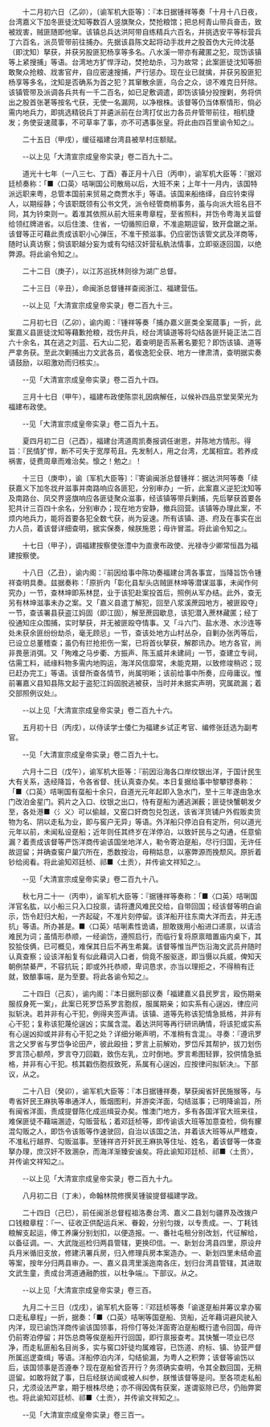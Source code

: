 <!-- { "loadSidebar": true } -->
　　十二月初六日（乙卯），〔谕军机大臣等〕：『本日据锺祥等奏「十月十八日夜，台湾嘉义下加冬匪徒沈知等数百人竖旗聚众，焚抢粮馆；把总柯青山带兵奋击，致被戕害，贼匪随即他窜。该镇总兵达洪阿带自练精兵六百名，并挑选安平等标营兵丁六百名，派员管带前往捕办。先据该县陈文起将动手戕弁之股首伪大元帅沈基（即沈知）拏获，并获另股匪犯杨享等多名。八水溪一带亦有藏匿之犯，现饬该镇等上紧搜捕」等语。台湾地方犷悍浮动，焚抢劫杀，习为故常；此案匪徒沈知等胆敢聚众抢粮、戕害官弁，自应密速搜捕，严行惩办。现在业已就擒，并获另股匪犯杨享等多名，沈知是否确系为首之犯？其窜散余匪，乌合之众，谅不难克日歼除。该镇管带及派调各兵共有一千二百名，如已足敷调遣，即饬该镇分投搜剿，务将供出之股首张荖等按名弋获，无使一名漏网，以净根株。该督等仍当体察情形，倘必需内地兵力，即挑选精锐兵丁并遴派前在台湾打仗出力各员弁管带前往，相机捷发；务使妥速蒇事，不可草率了事，亦不可遇事张皇。将此由四百里谕令知之』。

　　二十五日（甲戌），缓征福建台湾县被旱村庄额赋。

　　--以上见「大清宣宗成皇帝实录」卷二百九十二。

　　道光十七年（一八三七、丁酉）春正月十八日（丙申），谕军机大臣等：『据邓廷桢奏称：「■〈口英〉咭唎国公司散局以后，大班不来；上年十一月内，该国特派远职来粤，总管本国前来贸易之商贾水手」等语。该国来船络绎，自应钤束得人，以期绥静；今该职既领有公书文凭，派令经管商梢事务，虽与向派大班名目不同，其为钤束则一。着准其依照从前大班来粤章程，至省照料，并饬令粤海关监督给领红牌进省。以后住澳、住省，一切循照旧章，不准逾期逗留，致开盘踞之渐。该督等正可藉此责成该职小心弹压，不准干预滋事。仍应密饬该管文武及洋商等，随时认真访察；倘该职越分妄为或有勾结汉奸营私骫法情事，立即驱逐回国，以绝弊源。将此谕令知之』。

　　二十二日（庚子），以江苏巡抚林则徐为湖广总督。

　　二十三日（辛丑），命闽浙总督锺祥查阅浙江、福建营伍。

　　--以上见「大清宣宗成皇帝实录」卷二百九十三。

　　二月初七日（乙卯），谕内阁：『锺祥等奏「捕办嘉义匪类全案蒇事」一折，此案嘉义县匪徒沈知等藉歉抢粮，戕伤弁兵，经台湾镇道等将勾结各匪歼毙正法二百六十余名，其在逃之刘蓝、石大山二犯，着查明是否系著名要犯？即饬该镇、道等严拿务获。至此次剿捕出力文武各员，着俟逸犯全获、地方一律肃清，查明据实奏请鼓励，以昭激劝而归核实』。

　　--见「大清宣宗成皇帝实录」卷二百九十四。

　　三月十七日（甲午），福建布政使陈崇礼因病解任，以候补四品京堂吴荣光为福建布政使。

　　--见「大清宣宗成皇帝实录」卷二百九十五。

　　夏四月初二日（己酉），福建台湾道周凯奏报调任谢恩，并陈地方情形。得旨：『民情犷悍，断不可失于宽厚苟且。先发制人，用之台湾，尤属相宜。若养成祸害，徒费周章而难治矣。懔之！勉之』！

　　十三日（庚申），谕〔军机大臣等〕：『寄谕闽浙总督锺祥：据达洪阿等奏「续获嘉义下加冬戕弁滋事并南路响应各匪犯，分别审办」一折，此案嘉义逆犯沈知等及南路台、凤交界竖旗响应各匪徒聚众滋事，经该镇等带兵剿捕，先后拏获首要各犯共计三百四十余名，分别审办；现在地方安静，撤兵回营。该镇等办理此案，不烦内地兵力，能将首要各犯全数弋获，尚为妥速。所有该镇、道、府及在事实在出力人员，着该督详细查明，据实保奏，候朕施恩；毋许冒滥。将此谕令知之』。

　　十七日（甲子），调福建按察使张澧中为直隶布政使、光禄寺少卿常恒昌为福建按察使。

　　十八日（乙丑），谕内阁：『前因给事中陈功奏福建台湾各事宜，当降旨饬令锺祥查明具奏。兹据奏称：「原折内「彰化县犁头店贼匪林坤等潜谋滋事，未闻作何究办」一节，查林坤即系林昆，业于该犯赴案投首后，照例从军办结。此外，查无另有林坤滋事未办之案。又「嘉义县遣丁解犯，回至八浆溪蔗园地方，被匪殴夺」一节，查该署县获盗江妈固（即江固），解至蔗园歇息，该犯潜入蔗林藏匿；经丁役通知庄众围捕，实时拏获，并无被匪殴夺情事。又「斗六门、盐水港、水沙连等处未获余匪纷纷劫杀，毫无顾忌」一节，查该处地方山村丛杂，自剿办张丙等后，已设立总董稽查；虽仍有拦抢拒伤一案，已将首伙拏获，解郡讯办。地方各官，尚非畏葸消弭。又「殉难之马步衢、方振声、陈玉威并未建祠」一节，查建立专祠，估需工料，祗缘料物多需内地购运，海洋风信靡常，未能克期，以致修竣稍迟；现已赶办完工」等语。该督所查各情节，尚属明晰；该前给事中所奏，应毋庸议。惟前署嘉义县知县陈文起于盗犯江妈固脱逃被获，当时并未据实声明，究属疏漏；着交部照例议处』。

　　--以上见「大清宣宗成皇帝实录」卷二百九十六。

　　五月初十日（丙戌），以侍读学士倭仁为福建乡试正考官、编修张廷选为副考官。

　　--见「大清宣宗成皇帝实录」卷二百九十七。

　　六月十二日（戊午），谕军机大臣等：『前因沿海各口岸纹银出洋，于国计民生大有关系，迭经降旨，令各省督、抚认真查办矣。本日复据给事中黎攀镠奏称：「■〈口英〉咭唎国有虿船十余只，自道光元年起即入急水门，至十三年遂由急水门改泊金星门。鸦片之入口、纹银之出口，恃有趸船为逋逃渊薮；匪徒快蟹朝发夕至，各处港■〈氵义〉可以偷越，又窑口奸商包兑包送，该省洋货铺户外假贩卖货物为名、阴以走私为业，即与窖户无异」等语。外洋船只停泊自有定所，何以道光元年以前，未闻私设趸船；近年则任其终岁在洋停泊，以致奸民与之勾通，任意偷漏？着责成该督等严饬洋商传谕该国坐地洋人，勒令寄泊趸船，尽行归国，无许任故逗留；并确查窖户巢穴所在，悉数按治，毋稍姑息，以塞弊源而挽颓风。原折着钞给阅看。将此谕知邓廷桢、祁■〈土贡〉，并传谕文祥知之』。

　　--见「大清宣宗成皇帝实录」卷二百九十八。

　　秋七月二十一（丙申），谕军机大臣等：『据锺祥等奏称：「■〈口英〉咭唎国洋官名肱，以小船三只入口投禀，请将遭风难民交给，自带回国；经该督等明白谕示，饬令赶归大船，一齐起碇，不准片刻停留。该洋船开往东南大洋而去，并无违抗」等语。所办甚是。■〈口英〉咭唎素性诡谲，胆敢拨用小船进口递禀，以请洽难民为词；虽情形恭顺，一经谕饬，遵照启行，而临行复将原禀暗置庙内桌下，其狡狯伎俩，已可概见，难保其日后不再生希冀。该督等惟当严饬沿海文武员弁随时认真查察；设该洋船复有似此藉词入口者，倘竟不服驱逐，即当慑以兵威，俾知天朝例禁綦严，不容抗玩；即或外托恭顺，卑词恳求，亦当以理拒之，不得稍有迁就，致酿事端，是为至要。将此各谕令知之』。

　　二十四日（己亥），谕内阁：『本日据刑部议奏「福建嘉义县民罗言，殴伤期亲服叔身死一案」，此案已死罗岱系罗言胞叔，服属期亲；如实系有心逞凶，律应问拟斩决。若并非有心干犯，例得夹签声请。该镇、道等先称该犯情急抵格，并非有心干犯；复称该犯蔑伦逞凶；实属含混。着达洪阿等再行研讯确情，将该犯或实系有心逞凶抑或并非有心干犯之处？详细分晰声明，不准稍有含混』。寻奏：『遵讯罗言之父罗省与罗岱争论田产，彼此殴扭；罗言上前解劝，罗岱斥其帮护，拔刀划伤罗言顶心额颅，罗言夺刀回戳，致伤左乳，立时倒地。罗言希图轻罪，狡供情急抵格，并非有心干犯。核其戳伤胞叔致死，系属有心逞凶，应按律问拟斩决』。下部议，从之。

　　二十八日（癸卯），谕军机大臣等：『本日据锺祥奏，拏获闽省奸民施猴等，与粤省奸民王麻执等串通洋人，贩烟图利，并游奕洋面，勾结滋事；已明降谕旨，所有闽省洋面，责成提督陈化成巡缉妥办矣。惟澳门地方，多有各国洋官大班来往，难保匪徒不藉端溷迹，勾贩营私；着邓廷桢等，即传谕该大班等加意查检，倘有朦混勾贩之人，即饬令该贩等作速驶回，自治以该国之法，并着该大班等从严稽查，不准私行越界、勾贩滋事。至锺祥咨开奸民王麻执等住址、姓名，着该督等一体查拏办理，庶汉奸不致溷杂，而海洋渐臻安谧矣。将此谕知邓廷桢、祁■〈土贡〉，并传谕文祥知之』。

　　--以上见「大清宣宗成皇帝实录」卷二百九十九。

　　八月初二日（丁未），命翰林院修撰吴锺骏提督福建学政。

　　二十四日（己巳），前任闽浙总督程祖洛奏台湾、嘉义二县划匀疆界及改拨户口钱粮章程：『一、征收正供配运兵米、眷榖，分别匀拨，以专责成。一、丁耗钱粮解支起运，俸工养廉分别划扣，以便造报。一、番社屯租分别改划，代征解给，以备征调。一、大武陇巡检归两县管辖，更换印信。一、新划台湾县四里，原设弁兵月米循旧支放，修建汛署兵房，归入修理兵房本案造办。一、新划四里未结命盗等案，按年分归两县审办。一、嘉义县湾里溪迤南各庄，划归台湾县管辖，其进取文武生童，责成台湾道通融酌拔，以杜争端』。下部议。从之。

　　--以上见「大清宣宗成皇帝实录」卷三百。

　　九月二十三日（戊戌），谕军机大臣等：『邓廷桢等奏「谕遂趸船并筹议拿办窖口走私章程」一折，据奏：「■〈口英〉咭唎等国趸船、货船，近年藉词避风驶入内洋，现已谕饬洋商传谕该国领事，将伶仃等处洋面寄泊趸船概行遣令回国，毋许仍前寄泊停留；并饬总商等俟趸船开行回国，即行禀报查考。其快蟹一项业已尽净，而走私匪船名目尚多，实与窖口奸徒均属难容，已饬道、府标、镇、协营严督所属巡逻查缉」等语。洋船停泊内洋，勾结偷漏，为粤人之积弊；该督等谕饬以后，该国领事是否遵奉？现在趸船曾否开行？务须确实查明，令其全数回国，无稍逗留。如敢将就了事，日后经朕访闻或被人纠参，朕惟该督等是问。至各项走私船只，尤须设法严拿，期于根株尽绝；亦不得因偶有获案，遂谓驱除已尽，仍贻弊窦也。将此谕知邓廷桢、祁■〈土贡〉，并传谕文祥知之』。

　　--见「大清宣宗成皇帝实录」卷三百一。

